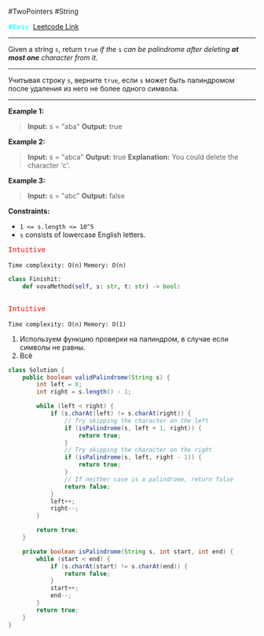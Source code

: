 #TwoPointers #String

<kbd><span style="color:cyan;">#Easy</span> </kbd>
[Leetcode Link](https://leetcode.com/problems/valid-palindrome-ii/description/)

---
Given a string `s`, return `true` _if the_ `s` _can be palindrome after deleting **at most one** character from it_.

---
Учитывая строку `s`, верните `true`, если `s` может быть палиндромом после удаления из него не более одного символа.

---

 
**Example 1:**

>**Input:** s = "aba"
>**Output:** true

**Example 2:**

>**Input:** s = "abca"
>**Output:** true
>**Explanation:** You could delete the character 'c'.

**Example 3:**

>**Input:** s = "abc"
>**Output:** false

**Constraints:**

- `1 <= s.length <= 10^5`
- `s` consists of lowercase English letters.

<kbd><span style="color:red;"> Intuitive</span></kbd>

`Time complexity: O(n)`
`Memory: O(n)`

```Python
class Finishit:
    def vovaMethod(self, s: str, t: str) -> bool:
		
```


<kbd><span style="color:red;"> Intuitive</span></kbd>

`Time complexity: O(n)`
`Memory: O(1)`

1. Используем функцию проверки на палиндром, в случае если символы не равны.
2. Всё

```java
class Solution {
    public boolean validPalindrome(String s) {
        int left = 0;
        int right = s.length() - 1;

        while (left < right) {
            if (s.charAt(left) != s.charAt(right)) {
                // Try skipping the character on the left
                if (isPalindrome(s, left + 1, right)) {
                    return true;
                }
                // Try skipping the character on the right
                if (isPalindrome(s, left, right - 1)) {
                    return true;
                }
                // If neither case is a palindrome, return false
                return false;
            }
            left++;
            right--;
        }

        return true;
    }

    private boolean isPalindrome(String s, int start, int end) {
        while (start < end) {
            if (s.charAt(start) != s.charAt(end)) {
                return false;
            }
            start++;
            end--;
        }
        return true;
    }
}
```